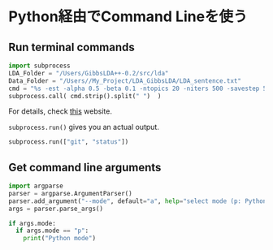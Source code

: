 # Python経由でCommand Lineを使う

## Run terminal commands

```python
import subprocess
LDA_Folder = "/Users/GibbsLDA++-0.2/src/lda"
Data_Folder = "/Users//My_Project/LDA_GibbsLDA/LDA_sentence.txt"
cmd = "%s -est -alpha 0.5 -beta 0.1 -ntopics 20 -niters 500 -savestep 500 -twords 20 -dfile %s" % (LDA_Folder, Data_Folder )
subprocess.call( cmd.strip().split(" ")  )
```

For details, check [this](http://takuya-1st.hatenablog.jp/entry/2014/08/23/022031) website.

`subprocess.run()` gives you an actual output.
```py
subprocess.run(["git", "status"])
```

## Get command line arguments
```py
import argparse
parser = argparse.ArgumentParser()
parser.add_argument("--mode", default="a", help="select mode (p: Python only, s: Sphinx only)")
args = parser.parse_args()

if args.mode:
  if args.mode == "p":
    print("Python mode")
```
